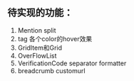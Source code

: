 ## 待实现的功能：
1. Mention split
2. tag 各个color的hover效果
3. GridItem和Grid
4. OverFlowList
5. VerificationCode separator formatter
6. breadcrumb customurl